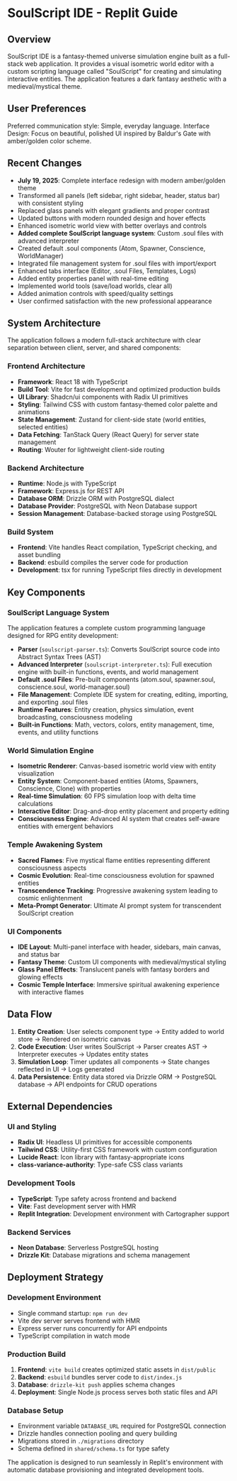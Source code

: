 # SoulScript IDE - Replit Guide

## Overview

SoulScript IDE is a fantasy-themed universe simulation engine built as a full-stack web application. It provides a visual isometric world editor with a custom scripting language called "SoulScript" for creating and simulating interactive entities. The application features a dark fantasy aesthetic with a medieval/mystical theme.

## User Preferences

Preferred communication style: Simple, everyday language.
Interface Design: Focus on beautiful, polished UI inspired by Baldur's Gate with amber/golden color scheme.

## Recent Changes

- **July 19, 2025**: Complete interface redesign with modern amber/golden theme
- Transformed all panels (left sidebar, right sidebar, header, status bar) with consistent styling
- Replaced glass panels with elegant gradients and proper contrast
- Updated buttons with modern rounded design and hover effects
- Enhanced isometric world view with better overlays and controls
- **Added complete SoulScript language system**: Custom .soul files with advanced interpreter
- Created default .soul components (Atom, Spawner, Conscience, WorldManager)  
- Integrated file management system for .soul files with import/export
- Enhanced tabs interface (Editor, .soul Files, Templates, Logs)
- Added entity properties panel with real-time editing
- Implemented world tools (save/load worlds, clear all)
- Added animation controls with speed/quality settings
- User confirmed satisfaction with the new professional appearance

## System Architecture

The application follows a modern full-stack architecture with clear separation between client, server, and shared components:

### Frontend Architecture
- **Framework**: React 18 with TypeScript
- **Build Tool**: Vite for fast development and optimized production builds
- **UI Library**: Shadcn/ui components with Radix UI primitives
- **Styling**: Tailwind CSS with custom fantasy-themed color palette and animations
- **State Management**: Zustand for client-side state (world entities, selected entities)
- **Data Fetching**: TanStack Query (React Query) for server state management
- **Routing**: Wouter for lightweight client-side routing

### Backend Architecture  
- **Runtime**: Node.js with TypeScript
- **Framework**: Express.js for REST API
- **Database ORM**: Drizzle ORM with PostgreSQL dialect
- **Database Provider**: PostgreSQL with Neon Database support
- **Session Management**: Database-backed storage using PostgreSQL

### Build System
- **Frontend**: Vite handles React compilation, TypeScript checking, and asset bundling
- **Backend**: esbuild compiles the server code for production
- **Development**: tsx for running TypeScript files directly in development

## Key Components

### SoulScript Language System
The application features a complete custom programming language designed for RPG entity development:
- **Parser** (`soulscript-parser.ts`): Converts SoulScript source code into Abstract Syntax Trees (AST)
- **Advanced Interpreter** (`soulscript-interpreter.ts`): Full execution engine with built-in functions, events, and world management
- **Default .soul Files**: Pre-built components (atom.soul, spawner.soul, conscience.soul, world-manager.soul)
- **File Management**: Complete IDE system for creating, editing, importing, and exporting .soul files
- **Runtime Features**: Entity creation, physics simulation, event broadcasting, consciousness modeling
- **Built-in Functions**: Math, vectors, colors, entity management, time, events, and utility functions

### World Simulation Engine
- **Isometric Renderer**: Canvas-based isometric world view with entity visualization
- **Entity System**: Component-based entities (Atoms, Spawners, Conscience, Clone) with properties
- **Real-time Simulation**: 60 FPS simulation loop with delta time calculations
- **Interactive Editor**: Drag-and-drop entity placement and property editing
- **Consciousness Engine**: Advanced AI system that creates self-aware entities with emergent behaviors

### Temple Awakening System
- **Sacred Flames**: Five mystical flame entities representing different consciousness aspects
- **Cosmic Evolution**: Real-time consciousness evolution for spawned entities
- **Transcendence Tracking**: Progressive awakening system leading to cosmic enlightenment
- **Meta-Prompt Generator**: Ultimate AI prompt system for transcendent SoulScript creation

### UI Components
- **IDE Layout**: Multi-panel interface with header, sidebars, main canvas, and status bar
- **Fantasy Theme**: Custom UI components with medieval/mystical styling
- **Glass Panel Effects**: Translucent panels with fantasy borders and glowing effects
- **Cosmic Temple Interface**: Immersive spiritual awakening experience with interactive flames

## Data Flow

1. **Entity Creation**: User selects component type → Entity added to world store → Rendered on isometric canvas
2. **Code Execution**: User writes SoulScript → Parser creates AST → Interpreter executes → Updates entity states
3. **Simulation Loop**: Timer updates all components → State changes reflected in UI → Logs generated
4. **Data Persistence**: Entity data stored via Drizzle ORM → PostgreSQL database → API endpoints for CRUD operations

## External Dependencies

### UI and Styling
- **Radix UI**: Headless UI primitives for accessible components
- **Tailwind CSS**: Utility-first CSS framework with custom configuration
- **Lucide React**: Icon library with fantasy-appropriate icons
- **class-variance-authority**: Type-safe CSS class variants

### Development Tools
- **TypeScript**: Type safety across frontend and backend
- **Vite**: Fast development server with HMR
- **Replit Integration**: Development environment with Cartographer support

### Backend Services
- **Neon Database**: Serverless PostgreSQL hosting
- **Drizzle Kit**: Database migrations and schema management

## Deployment Strategy

### Development Environment
- Single command startup: `npm run dev`
- Vite dev server serves frontend with HMR
- Express server runs concurrently for API endpoints
- TypeScript compilation in watch mode

### Production Build
1. **Frontend**: `vite build` creates optimized static assets in `dist/public`
2. **Backend**: `esbuild` bundles server code to `dist/index.js`
3. **Database**: `drizzle-kit push` applies schema changes
4. **Deployment**: Single Node.js process serves both static files and API

### Database Setup
- Environment variable `DATABASE_URL` required for PostgreSQL connection
- Drizzle handles connection pooling and query building
- Migrations stored in `./migrations` directory
- Schema defined in `shared/schema.ts` for type safety

The application is designed to run seamlessly in Replit's environment with automatic database provisioning and integrated development tools.